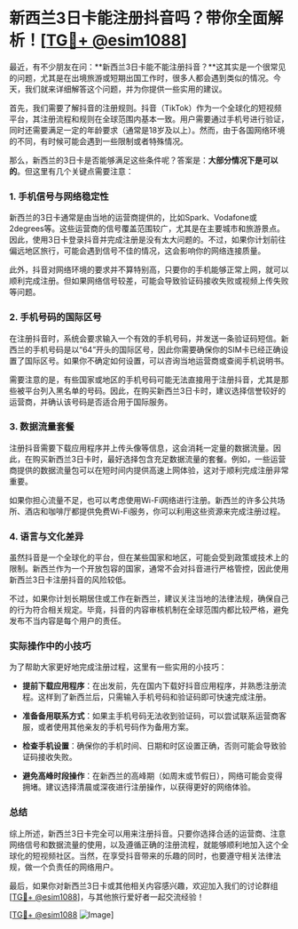 # 新西兰3日卡能注册抖音吗？带你全面解析！[[TG💪+ @esim1088](https://t.me/s/esim1088)]

最近，有不少朋友在问：**新西兰3日卡能不能注册抖音？**这其实是一个很常见的问题，尤其是在出境旅游或短期出国工作时，很多人都会遇到类似的情况。今天，我们就来详细解答这个问题，并为你提供一些实用的建议。

首先，我们需要了解抖音的注册规则。抖音（TikTok）作为一个全球化的短视频平台，其注册流程和规则在全球范围内基本一致。用户需要通过手机号进行验证，同时还需要满足一定的年龄要求（通常是18岁及以上）。然而，由于各国网络环境的不同，有时候可能会遇到一些限制或者特殊情况。

那么，新西兰的3日卡是否能够满足这些条件呢？答案是：**大部分情况下是可以的**。但这里有几个关键点需要注意：

### 1. **手机信号与网络稳定性**
新西兰的3日卡通常是由当地的运营商提供的，比如Spark、Vodafone或2degrees等。这些运营商的信号覆盖范围较广，尤其是在主要城市和旅游景点。因此，使用3日卡登录抖音并完成注册是没有太大问题的。不过，如果你计划前往偏远地区旅行，可能会遇到信号不佳的情况，这会影响你的网络连接质量。

此外，抖音对网络环境的要求并不算特别高，只要你的手机能够正常上网，就可以顺利完成注册。但如果网络信号较差，可能会导致验证码接收失败或视频上传失败等问题。

### 2. **手机号码的国际区号**
在注册抖音时，系统会要求输入一个有效的手机号码，并发送一条验证码短信。新西兰的手机号码是以“64”开头的国际区号，因此你需要确保你的SIM卡已经正确设置了国际区号。如果你不确定如何设置，可以咨询当地运营商或查阅手机说明书。

需要注意的是，有些国家或地区的手机号码可能无法直接用于注册抖音，尤其是那些被平台列入黑名单的号码。因此，在购买新西兰3日卡时，建议选择信誉较好的运营商，并确认该号码是否适合用于国际服务。

### 3. **数据流量套餐**
注册抖音需要下载应用程序并上传头像等信息，这会消耗一定量的数据流量。因此，在购买新西兰3日卡时，最好选择包含充足数据流量的套餐。例如，一些运营商提供的数据流量包可以在短时间内提供高速上网体验，这对于顺利完成注册非常重要。

如果你担心流量不足，也可以考虑使用Wi-Fi网络进行注册。新西兰的许多公共场所、酒店和咖啡厅都提供免费Wi-Fi服务，你可以利用这些资源来完成注册过程。

### 4. **语言与文化差异**
虽然抖音是一个全球化的平台，但在某些国家和地区，可能会受到政策或技术上的限制。新西兰作为一个开放包容的国家，通常不会对抖音进行严格管控，因此使用新西兰3日卡注册抖音的风险较低。

不过，如果你计划长期居住或工作在新西兰，建议关注当地的法律法规，确保自己的行为符合相关规定。毕竟，抖音的内容审核机制在全球范围内都比较严格，避免发布不当内容是每个用户的责任。

### 实际操作中的小技巧

为了帮助大家更好地完成注册过程，这里有一些实用的小技巧：

- **提前下载应用程序**：在出发前，先在国内下载好抖音应用程序，并熟悉注册流程。这样到了新西兰后，只需输入手机号码和验证码即可快速完成注册。
  
- **准备备用联系方式**：如果主手机号码无法收到验证码，可以尝试联系运营商客服，或者使用其他亲友的手机号码作为备用方案。

- **检查手机设置**：确保你的手机时间、日期和时区设置正确，否则可能会导致验证码接收失败。

- **避免高峰时段操作**：在新西兰的高峰期（如周末或节假日），网络可能会变得拥堵。建议选择清晨或深夜进行注册操作，以获得更好的网络体验。

### 总结

综上所述，新西兰3日卡完全可以用来注册抖音。只要你选择合适的运营商、注意网络信号和数据流量的使用，以及遵循正确的注册流程，就能够顺利地加入这个全球化的短视频社区。当然，在享受抖音带来的乐趣的同时，也要遵守相关法律法规，做一个负责任的网络用户。

最后，如果你对新西兰3日卡或其他相关内容感兴趣，欢迎加入我们的讨论群组[[TG💪+ @esim1088](https://t.me/s/esim1088)]，与其他旅行爱好者一起交流经验！

[[TG💪+ @esim1088](https://t.me/s/esim1088) ![Image](https://i.postimg.cc/4NQfJmqS/Snipaste-2025-05-13-00-14-12.png)]